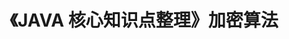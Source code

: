 ---
title: 《JAVA 核心知识点整理》加密算法
tags: 
  - JAVA核心知识点整理
categories:
  - 读书笔记
  - JAVA核心知识点整理
visible: hide
---